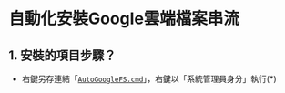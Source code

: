 # 自動化安裝Google雲端檔案串流
## 1. 安裝的項目步驟？
- 右鍵另存連結「[`AutoGoogleFS.cmd`](https://raw.githubusercontent.com/ghostfox369/AutoGoogleFS/master/AutoGoogleFS.cmd)」，右鍵以「系統管理員身分」執行(*)
